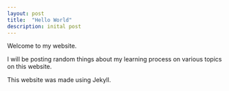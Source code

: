```yaml
---
layout: post
title:  "Hello World"
description: inital post
---
```


Welcome to my website.

I will be posting random things about my learning process on various topics on this website.

This website was made using Jekyll.